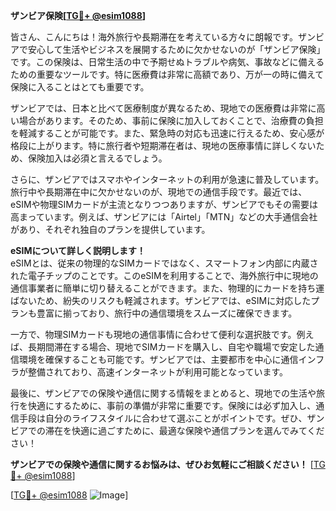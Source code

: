 **ザンビア保険[[TG💪+ @esim1088](https://t.me/s/esim1088)]**

皆さん、こんにちは！海外旅行や長期滞在を考えている方々に朗報です。ザンビアで安心して生活やビジネスを展開するために欠かせないのが「ザンビア保険」です。この保険は、日常生活の中で予期せぬトラブルや病気、事故などに備えるための重要なツールです。特に医療費は非常に高額であり、万が一の時に備えて保険に入ることはとても重要です。

ザンビアでは、日本と比べて医療制度が異なるため、現地での医療費は非常に高い場合があります。そのため、事前に保険に加入しておくことで、治療費の負担を軽減することが可能です。また、緊急時の対応も迅速に行えるため、安心感が格段に上がります。特に旅行者や短期滞在者は、現地の医療事情に詳しくないため、保険加入は必須と言えるでしょう。

さらに、ザンビアではスマホやインターネットの利用が急速に普及しています。旅行中や長期滞在中に欠かせないのが、現地での通信手段です。最近では、eSIMや物理SIMカードが主流となりつつありますが、ザンビアでもその需要は高まっています。例えば、ザンビアには「Airtel」「MTN」などの大手通信会社があり、それぞれ独自のプランを提供しています。

**eSIMについて詳しく説明します！**  
eSIMとは、従来の物理的なSIMカードではなく、スマートフォン内部に内蔵された電子チップのことです。このeSIMを利用することで、海外旅行中に現地の通信事業者に簡単に切り替えることができます。また、物理的にカードを持ち運ばないため、紛失のリスクも軽減されます。ザンビアでは、eSIMに対応したプランも豊富に揃っており、旅行中の通信環境をスムーズに確保できます。

一方で、物理SIMカードも現地の通信事情に合わせて便利な選択肢です。例えば、長期間滞在する場合、現地でSIMカードを購入し、自宅や職場で安定した通信環境を確保することも可能です。ザンビアでは、主要都市を中心に通信インフラが整備されており、高速インターネットが利用可能となっています。

最後に、ザンビアでの保険や通信に関する情報をまとめると、現地での生活や旅行を快適にするために、事前の準備が非常に重要です。保険には必ず加入し、通信手段は自分のライフスタイルに合わせて選ぶことがポイントです。ぜひ、ザンビアでの滞在を快適に過ごすために、最適な保険や通信プランを選んでみてください！

**ザンビアでの保険や通信に関するお悩みは、ぜひお気軽にご相談ください！** [[TG💪+ @esim1088](https://t.me/s/esim1088)]

[[TG💪+ @esim1088](https://t.me/s/esim1088) ![Image](https://i.postimg.cc/Y0z9fWf4/image.png)]